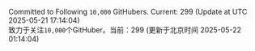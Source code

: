 Committed to Following `10,000` GitHubers. Current: <!-- FOLLOWING_COUNT -->299<!-- FOLLOWING_COUNT --> (Update at UTC <!-- LAST_UPDATED -->2025-05-21 17:14:04<!-- LAST_UPDATED -->)<br>
致力于关注`10,000`个GitHuber。当前：<!-- FOLLOWING_COUNT -->299<!-- FOLLOWING_COUNT --> (更新于北京时间 <!-- LAST_UPDATED_CST -->2025-05-22 01:14:04<!-- LAST_UPDATED_CST -->)
